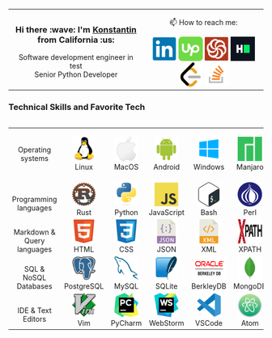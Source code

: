 
<table>
  <tr>
    <td align="center" Align Middle width="500">
      <H3>
        Hi there :wave: I'm  <a href="https://www.linkedin.com/in/stan-sky/">Konstantin</a> from California :us:
      </H3>
        <p>Software development engineer in test 
      <br> Senior Python Developer
      </p>
    </td>
    <td align="center" width="500">
      <p>📫 How to reach me:</p>
      <a href="https://www.linkedin.com/in/stan-sky/"><img src="./icons/linkedin-original.svg" alt="LinkedIn" width="48" height="48"></a>
      <a href="https://www.upwork.com/freelancers/~0169627626a2377fda"><img src="./icons/upwork.svg" alt="Upwork" width="48" height="48"></a>
      <a href="https://www.codewars.com/users/Stan_SKY"><img src="./icons/codewars.svg" alt="CodeWars" width="48" height="48"></a>
      <a href="https://www.hackerrank.com/stan_sky"><img src="./icons/HackerRank.png" alt="HackerRank" width="48" height="48"></a>
      <a href="https://leetcode.com/Smolnikov/"><img src="./icons/leetcode.svg" alt="LeetCode" width="48" height="48"></a>
      <a href="https://stackoverflow.com/users/16498405/stan-sky?tab=profile"><img src="./icons/Stack_Overflow_icon.svg" alt="Stackoverflow" width="48" height="48"></a>
    </td>
    </tr>
  <table>
    

### Technical Skills and Favorite Tech

<table>
  <tr>
    <td align="center" valign="middle" width="96">
       Operating systems
    </td>
    <td align="center" valign="middle" width="96" height="100">
      <a href="https://www.linux.org/">
        <img src="icons/linux-original.svg" width="48" height="48" alt="Linux" title="Linux" />
      </a>
      <br>Linux
    </td>
    <td align="center" width="96">
      <a href="#https://www.apple.com/macos">
        <img src="icons/Icon-Mac.png" width="48" height="48" alt="MacOS" title="MacOS" />
      </a>
      <br>MacOS
    </td>
    <td align="center" width="96">
      <a href="https://www.android.com/">
        <img src="icons/android-plain.svg" width="48" height="48" alt="Android" title="Android" />
      </a>
      <br>Android
    </td>
    <td align="center" width="96">
      <a href="https://www.microsoft.com/en-us/windows/">
        <img src="./icons/icons8-windows-10-480.svg" width="48" height="48" alt="Windows" title="Windows" />
      </a>
      <br>Windows
    </td>
    <td align="center" width="96">
      <a href="https://manjaro.org/">
        <img src="./icons/manjaro.svg" width="48" height="48" alt="Manjaro" title="Manjaro" />
      </a>
      <br>Manjaro
    </td>
    <td align="center" width="96">
      <a href="https://ubuntu.com/">
        <img src="./icons/ubuntu-plain.svg" width="48" height="48" alt="Ubuntu" title="Ubuntu" />
      </a>
      <br>Ubuntu
    </td>
    <td align="center" width="96">
      <a href="https://www.debian.org/">
        <img src="./icons/debian-original.svg" width="48" height="48" alt="Debian" title="Debian" />
      </a>
      <br>Debian
    </td>
  </tr>
  <tr>
    <td align="center" valign="center" width="96"> 
      <br>Programming languages
    </td>
      <td align="center" width="96">
      <a href="https://www.rust-lang.org/" >
        <img src="./icons/rust-logo-128x128.png" width="48" height="48" alt="Rust" title="Rust" />
      </a>
      <br>Rust
    </td>
    <td align="center" width="96">
      <a href="https://www.python.org/" >
        <img src="./icons/python-original.svg" width="48" height="48" alt="Python" title="Python" />
      </a>
      <br>Python
    </td>
    <td align="center"  width="96">
      <a href="https://www.javascript.com/">
        <img src="./icons/javascript-original.svg" width="48" height="48" alt="JavaScript" title="JavaScript" />
      </a>
      <br>JavaScript
    </td>
    <td align="center"  width="96">
      <a href="https://www.gnu.org/software/bash/manual">
        <img src="./icons/Bash_Logo_Colored.svg" width="48" height="48" alt="Bash" title="Bash" />
      </a>
      <br>Bash
    </td>
    <td align="center"  width="96">
      <a href="https://www.perl.org/">
        <img src="./icons/perl-original.svg" width="48" height="48" alt="Perl" title="Perl" />
      </a>
      <br>Perl
    </td>
    <td align="center" width="96">
      <a href="https://www.gnu.org/software/bash/manual/">
        <img src="./icons/nodejs-original.svg" width="48" height="48" alt="NodeJS" title="NodeJS" />
      </a>
      <br>NodeJS
    </td>
    <td align="center" width="96">
      <a href="https://www.java.com/" >
        <img src="./icons/java-original.svg" width="48" height="48" alt="Java" title="Java" />
      </a>
      <br>Java
    </td>
  </tr>
    <tr>
    <td align="center" Align Middle width="96">
      <br>Markdown & Query languages
    </td>
     <td align="center"  width="96">
      <a href="https://html5.org/">
        <img src="./icons/html5-original.svg" width="48" height="48" alt="Vim" title="Vim" />
      </a>
      <br>HTML
    </td>
     <td align="center"  width="96">
      <a href="https://www.css3.info/">
        <img src="./icons/css3-original.svg" width="48" height="48" alt="Vim" title="Vim" />
      </a>
      <br>CSS
    </td>
     <td align="center"  width="96">
      <a href="https://www.json.org/">
        <img src="./icons/JSON.svg" width="48" height="48" alt="Vim" title="Vim" />
      </a>
      <br>JSON
    </td>
     <td align="center"  width="96">
      <a href="https://www.xml.com/">
        <img src="./icons/XML.png" width="48" height="48" alt="Vim" title="Vim" />
      </a>
      <br>XML
    </td>
    <td align="center"  width="106">
      <a href="https://www.xml.com/">
        <img src="./icons/xpath.png" width="48" height="48" alt="Vim" title="Vim" />
      </a>
      <br>XPATH
    </td>
     <td align="center"  width="96">
      <a href="https://www.postgresql.org/">
        <img src="./icons/sql.png" width="48" height="48" alt="Vim" title="Vim" />
      </a>
      <br>SQL
    </td>
     <td align="center"  width="96">
      <a href="https://graphql.org/">
        <img src="./icons/GraphQL_Logo.svg" width="48" height="48" alt="Vim" title="Vim" />
      </a>
      <br>GraphQL
    </td>
      
  <tr>
    <td align="center" Align Middle width="96">
      <br>SQL  &  NoSQL Databases
    </td>
    <td align="center"  width="96">
      <a href="https://www.postgresql.org/">
        <img src="./icons/postgresql-original.svg" width="48" height="48" alt="Vim" title="Vim" />
      </a>
      <br>PostgreSQL
    </td>
     <td align="center"  width="96">
        <a href="https://www.mysql.com/">
          <img src="./icons/mysql-original.svg" width="48" height="48" alt="MySQL" title="MySQL" />
        </a>
        <br>MySQL
     </td>
      <td align="center"  width="96">
        <a href="https://www.mysql.com/">
          <img src="./icons/sqlite.png" width="48" height="48" alt="SQLite" title="SQLite" />
        </a>
        <br>SQLite
     </td>
      <td align="center"  width="96">
        <a href="https://www.oracle.com/database/technologies/related/berkeleydb.html">
          <img src="./icons/download.png" width="86" height="48" alt="BerkleyDB" title="BerkleyDB" />
        </a>
        <br>BerkleyDB
     </td>
      <td align="center"  width="96">
        <a href="https://www.mongodb.com/">
          <img src="./icons/mongodb-original.svg" width="48" height="48" alt="MongoDB" title="MongoDB" />
        </a>
        <br>MongoDB
     </td>
      <td align="center"  width="96">
        <a href="https://redis.com/">
          <img src="./icons/redis-original.svg" width="48" height="48" alt="Redis" title="Redis" />
        </a>
        <br>Redis
     </td>
      <td align="center"  width="96">
        <a href="https://memcached.org/">
          <img src="./icons/memcached-logo.png" width="64" height="48" alt="Memcached" title="Memcached" />
        </a>
        <br>Memcached
     </td>
  </tr>
  <tr>
    <td align="center" Align Middle width="96">
      <br>IDE  &  Text Editors
    </td>
    <td align="center"  width="96">
       <a href="https://www.vim.org/">
          <img src="./icons/vim-original.svg" width="48" height="48" alt="Vim" title="Vim" />
       </a>
       <br>Vim
    </td>
    <td align="center"  width="96">
       <a href="https://www.jetbrains.com/pycharm/">
          <img src="./icons/PyCharm_Icon.svg" width="48" height="48" alt="PyCharm" title="PyCharm" />
       </a>
       <br>PyCharm
    </td>
        <td align="center"  width="96">
       <a href="https://www.jetbrains.com/pycharm/">
          <img src="./icons/WebStorm_Icon.svg" width="48" height="48" alt="WebStorm" title="WebStorm" />
       </a>
       <br>WebStorm
    </td>
    <td align="center"  width="96">
       <a href="https://code.visualstudio.com/">
          <img src="./icons/vscode-original.svg" width="48" height="48" alt="VSCode" title="VSCode" />
       </a>
       <br>VSCode
    </td>
        <td align="center"  width="96">
       <a href="https://github.com/atom">
          <img src="./icons/atom-4.svg" width="48" height="48" alt="Atom" title="Atom" />
       </a>
       <br>Atom
    </td>
        <td align="center"  width="96">
       <a href="https://www.sublimetext.com/">
          <img src="./icons/sublime-text.svg" width="48" height="48" alt="Sublime" title="Sublime" />
       </a>
       <br>Sublime
    </td>
    </td>
        <td align="center"  width="96">
       <a href="https://www.activestate.com/products/komodo-ide/">
          <img src="./icons/komodo.svg" width="48" height="48" alt="Komodo" title="Komodo" />
       </a>
       <br>Komodo
    </td>
  </tr>
</table>
